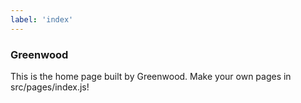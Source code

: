 ```yaml
---
label: 'index'
---
```

### Greenwood

This is the home page built by Greenwood. Make your own pages in src/pages/index.js!